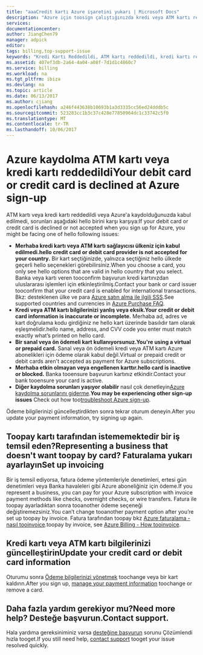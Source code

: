 ```yaml
---
title: "aaaCredit kartı Azure işaretini yukarı | Microsoft Docs"
description: "Azure için toosign çalıştığınızda kredi veya ATM kartı reddedildi olduğunda tooresolve nasıl yayınlar öğrenin."
services: 
documentationcenter: 
author: JiangChen79
manager: adpick
editor: 
tags: billing,top-support-issue
keywords: "Kredi Kartı Reddedildi, ATM kartı reddedildi, kredi kartı reddedildi, kredi kartı getirmiyor"
ms.assetid: 407ef3db-2a64-4a04-a08f-7d1d1c4860c7
ms.service: billing
ms.workload: na
ms.tgt_pltfrm: ibiza
ms.devlang: na
ms.topic: article
ms.date: 06/13/2017
ms.author: cjiang
ms.openlocfilehash: a246f443638b10693b1a3d3335cc56ed24dddb5c
ms.sourcegitcommit: 523283cc1b3c37c428e77850964dc1c33742c5f0
ms.translationtype: MT
ms.contentlocale: tr-TR
ms.lasthandoff: 10/06/2017
---
```

# <a name="your-debit-card-or-credit-card-is-declined-at-azure-sign-up"></a><span data-ttu-id="cc13c-104">Azure kaydolma ATM kartı veya kredi kartı reddedildi</span><span class="sxs-lookup"><span data-stu-id="cc13c-104">Your debit card or credit card is declined at Azure sign-up</span></span>
<span data-ttu-id="cc13c-105">ATM kartı veya kredi kartı reddedildi veya Azure'a kaydolduğunuzda kabul edilmedi, sorunları aşağıdaki hello birini karşı karşıya:</span><span class="sxs-lookup"><span data-stu-id="cc13c-105">If your debit card or credit card is declined or not accepted when you sign up for Azure, you might be facing one of hello following issues:</span></span>

* <span data-ttu-id="cc13c-106">**Merhaba kredi kartı veya ATM kartı sağlayıcısı ülkeniz için kabul edilmedi.**</span><span class="sxs-lookup"><span data-stu-id="cc13c-106">**hello credit card or debit card provider is not accepted for your country.**</span></span> <span data-ttu-id="cc13c-107">Bir kart seçtiğinizde, yalnızca seçtiğiniz hello ülkede geçerli hello seçenekleri görebilirsiniz.</span><span class="sxs-lookup"><span data-stu-id="cc13c-107">When you choose a card, you only see hello options that are valid in hello country that you select.</span></span> <span data-ttu-id="cc13c-108">Banka veya kartı veren tooconfirm başvurun kredi kartınızdan uluslararası işlemleri için etkinleştirilmiş.</span><span class="sxs-lookup"><span data-stu-id="cc13c-108">Contact your bank or card issuer tooconfirm that your credit card is enabled for international transactions.</span></span> <span data-ttu-id="cc13c-109">Bkz: desteklenen ülke ve para [Azure satın alma ile ilgili SSS](https://azure.microsoft.com/pricing/faq/).</span><span class="sxs-lookup"><span data-stu-id="cc13c-109">See supported countries and currencies in [Azure Purchase FAQ](https://azure.microsoft.com/pricing/faq/).</span></span>
* <span data-ttu-id="cc13c-110">**Kredi veya ATM kartı bilgilerinizi yanlış veya eksik.**</span><span class="sxs-lookup"><span data-stu-id="cc13c-110">**Your credit or debit card information is inaccurate or incomplete.**</span></span> <span data-ttu-id="cc13c-111">Merhaba ad, adres ve kart doğrulama kodu girdiğiniz ne hello kart üzerinde basılıdır tam olarak eşleşmelidir.</span><span class="sxs-lookup"><span data-stu-id="cc13c-111">hello name, address, and CVV code you enter must match exactly what’s printed on hello card.</span></span>
* <span data-ttu-id="cc13c-112">**Bir sanal veya ön ödemeli kart kullanıyorsunuz.**</span><span class="sxs-lookup"><span data-stu-id="cc13c-112">**You're using a virtual or prepaid card.**</span></span> <span data-ttu-id="cc13c-113">Sanal veya ön ödemeli kredi veya ATM kartı Azure abonelikleri için ödeme olarak kabul değil.</span><span class="sxs-lookup"><span data-stu-id="cc13c-113">Virtual or prepaid credit or debit cards aren't accepted as payment for Azure subscriptions.</span></span>
* <span data-ttu-id="cc13c-114">**Merhaba etkin olmayan veya engellenen karttır.**</span><span class="sxs-lookup"><span data-stu-id="cc13c-114">**hello card is inactive or blocked.**</span></span> <span data-ttu-id="cc13c-115">Banka tooensure başvurun kartınız etkindir.</span><span class="sxs-lookup"><span data-stu-id="cc13c-115">Contact your bank tooensure your card is active.</span></span>
* <span data-ttu-id="cc13c-116">**Diğer kaydolma sorunları yaşıyor olabilir** nasıl çok denetleyin[Azure kaydolma sorunlarını giderme](billing-troubleshoot-azure-sign-up-issues.md).</span><span class="sxs-lookup"><span data-stu-id="cc13c-116">**You may be experiencing other sign-up issues** Check out how too[troubleshoot Azure sign-up](billing-troubleshoot-azure-sign-up-issues.md).</span></span>

<span data-ttu-id="cc13c-117">Ödeme bilgilerinizi güncelleştirdikten sonra tekrar oturum deneyin.</span><span class="sxs-lookup"><span data-stu-id="cc13c-117">After you update your payment information, try signing up again.</span></span>

## <a name="representing-a-business-that-doesnt-want-toopay-by-card-set-up-invoicing"></a><span data-ttu-id="cc13c-118">Toopay kartı tarafından istememektedir bir iş temsil eden?</span><span class="sxs-lookup"><span data-stu-id="cc13c-118">Representing a business that doesn't want toopay by card?</span></span> <span data-ttu-id="cc13c-119">Faturalama yukarı ayarlayın</span><span class="sxs-lookup"><span data-stu-id="cc13c-119">Set up invoicing</span></span>
<span data-ttu-id="cc13c-120">Bir iş temsil ediyorsa, fatura ödeme yöntemleriyle denetimleri, ertesi gün denetimleri veya Banka havaleleri gibi Azure aboneliğiniz için ödeme.</span><span class="sxs-lookup"><span data-stu-id="cc13c-120">If you represent a business, you can pay for your Azure subscription with invoice payment methods like checks, overnight checks, or wire transfers.</span></span> <span data-ttu-id="cc13c-121">Fatura ile toopay ayarladıktan sonra tooanother ödeme seçeneği değiştiremezsiniz.</span><span class="sxs-lookup"><span data-stu-id="cc13c-121">You can’t change tooanother payment option after you’re set up toopay by invoice.</span></span> <span data-ttu-id="cc13c-122">Fatura tarafından toopay bkz [Azure faturalama - nasıl tooinvoice](https://azure.microsoft.com/pricing/invoicing/).</span><span class="sxs-lookup"><span data-stu-id="cc13c-122">toopay by invoice, see [Azure Billing - How tooinvoice](https://azure.microsoft.com/pricing/invoicing/).</span></span>

## <a name="update-your-credit-card-or-debit-card-information"></a><span data-ttu-id="cc13c-123">Kredi kartı veya ATM kartı bilgilerinizi güncelleştirin</span><span class="sxs-lookup"><span data-stu-id="cc13c-123">Update your credit card or debit card information</span></span>
<span data-ttu-id="cc13c-124">Oturumu sonra [Ödeme bilgilerinizi yönetmek](billing-how-to-change-credit-card.md) toochange veya bir kart kaldırın.</span><span class="sxs-lookup"><span data-stu-id="cc13c-124">After you sign up, [manage your payment information](billing-how-to-change-credit-card.md) toochange or remove a card.</span></span>

## <a name="need-more-help-contact-support"></a><span data-ttu-id="cc13c-125">Daha fazla yardım gerekiyor mu?</span><span class="sxs-lookup"><span data-stu-id="cc13c-125">Need more help?</span></span> <span data-ttu-id="cc13c-126">Desteğe başvurun.</span><span class="sxs-lookup"><span data-stu-id="cc13c-126">Contact support.</span></span>
<span data-ttu-id="cc13c-127">Hala yardıma gereksiniminiz varsa [desteğine başvurun](https://portal.azure.com/?#blade/Microsoft_Azure_Support/HelpAndSupportBlade) sorunu Çözümlendi hızla tooget.</span><span class="sxs-lookup"><span data-stu-id="cc13c-127">If you still need help, [contact support](https://portal.azure.com/?#blade/Microsoft_Azure_Support/HelpAndSupportBlade) tooget your issue resolved quickly.</span></span>
